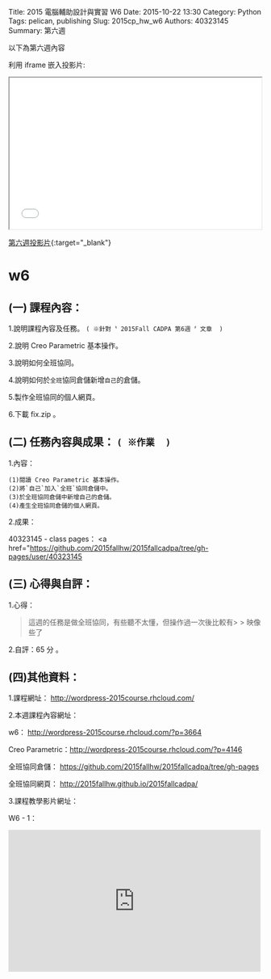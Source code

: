 Title: 2015  電腦輔助設計與實習  W6
Date: 2015-10-22 13:30
Category: Python
Tags: pelican, publishing
Slug: 2015cp_hw_w6
Authors: 40323145
Summary: 第六週

以下為第六週內容

利用 iframe 嵌入投影片:

<iframe src="w6_simplest.html" width="500" height="300"></iframe>

[第六週投影片](w6_simplest.html){:target="_blank"}

w6
============

(一) 課程內容：
-------------------------

1.說明課程內容及任務。
`( ※針對〝 2015Fall CADPA 第6週 〞文章  )`

2.說明 Creo Parametric 基本操作。

3.說明如何全班協同。

4.說明如何於`全班`協同倉儲新增`自己`的倉儲。

5.製作全班協同的個人網頁。

6.下載  fix.zip 。


(二) 任務內容與成果： `( ※作業  )`
-----------------------------------------------

1.內容：

    (1)閱讀 Creo Parametric 基本操作。
    (2)將`自己`加入`全班`協同倉儲中。
    (3)於全班協同倉儲中新增自己的倉儲。
    (4)產生全班協同倉儲的個人網頁。

2.成果：

40323145 - class pages： <a href="https://github.com/2015fallhw/2015fallcadpa/tree/gh-pages/user/40323145</a>


(三) 心得與自評：
----------------------------

1.心得：

> 這週的任務是做全班協同，有些聽不太懂，但操作過一次後比較有> > 映像些了

2.自評：65 分 。

(四)其他資料：
------------------------- 

1.課程網址： <a href="http://wordpress-2015course.rhcloud.com/">http://wordpress-2015course.rhcloud.com/</a>

2.本週課程內容網址： 

w6： <a href="http://wordpress-2015course.rhcloud.com/?p=3664">http://wordpress-2015course.rhcloud.com/?p=3664</a>

Creo Parametric：<a href="http://wordpress-2015course.rhcloud.com/?p=4146">http://wordpress-2015course.rhcloud.com/?p=4146</a>

全班協同倉儲： <a href="https://github.com/2015fallhw/2015fallcadpa/tree/gh-pages">https://github.com/2015fallhw/2015fallcadpa/tree/gh-pages</a>

全班協同網頁： <a href="http://2015fallhw.github.io/2015fallcadpa/">http://2015fallhw.github.io/2015fallcadpa/</a>


3.課程教學影片網址：

W6 - 1：
 <iframe src=" https://player.vimeo.com/video/143225578" width="500" height="281" frameborder="0" webkitallowfullscreen mozallowfullscreen allowfullscreen></iframe>
 

